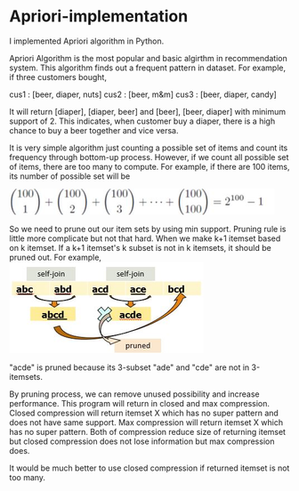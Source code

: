# Apriori-implementation

I implemented Apriori algorithm in Python.

Apriori Algorithm is the most popular and basic algirthm in recommendation system.
This algorithm finds out a frequent pattern in dataset.
For example, if three customers bought,

cus1 : [beer, diaper, nuts]
cus2 : [beer, m&m]
cus3 : [beer, diaper, candy]

It will return [diaper], [diaper, beer] and [beer], [beer, diaper] with minimum support of 2.
This indicates, when customer buy a diaper, there is a high chance to buy a beer together and vice versa.

It is very simple algorithm just counting a possible set of items and count its frequency through bottom-up process.
However, if we count all possible set of items, there are too many to compute.
For example, if there are 100 items, its number of possible set will be

![equation](https://github.com/hyun11732/Apori-implementation/blob/master/images/img1.JPG)

So we need to prune out our item sets by using min support.
Pruning rule is little more complicate but not that hard.
When we make k+1 itemset based on k itemset. If a k+1 itemset's k subset is not in k itemsets, it should be pruned out.
For example,
![equation](https://github.com/hyun11732/Apori-implementation/blob/master/images/img2.JPG)

"acde" is pruned because its 3-subset "ade" and "cde" are not in 3-itemsets.

By pruning process, we can remove unused possibility and increase performance.
This program will return in closed and max compression.
Closed compression will return itemset X which has no super pattern and does not have same support.
Max compression will return itemset X which has no super pattern.
Both of compression reduce size of returning itemset but closed compression does not lose information but max compression does.

It would be much better to use closed compression if returned itemset is not too many.

